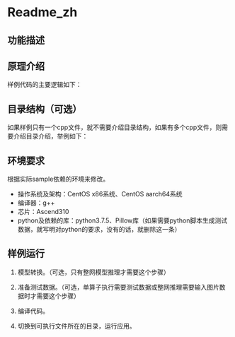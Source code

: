 # Readme\_zh<a name="ZH-CN_TOPIC_0295405599"></a>

## 功能描述<a name="section1681015358439"></a>


## 原理介绍<a name="section11805164454319"></a>

样例代码的主要逻辑如下：


## 目录结构（可选）<a name="section0835133122514"></a>

如果样例只有一个cpp文件，就不需要介绍目录结构，如果有多个cpp文件，则需要介绍目录介绍，举例如下：


## 环境要求<a name="section146273362218"></a>

根据实际sample依赖的环境来修改。

-   操作系统及架构：CentOS x86系统、CentOS aarch64系统
-   编译器：g++
-   芯片：Ascend310
-   python及依赖的库：python3.7.5、Pillow库（如果需要python脚本生成测试数据，就写明对python的要求，没有的话，就删除这一条）

## 样例运行<a name="section19331755174320"></a>

1.  模型转换。（可选，只有整网模型推理才需要这个步骤）

2.  准备测试数据。（可选，单算子执行需要测试数据或整网推理需要输入图片数据时才需要这个步骤）

3.  编译代码。

4.  切换到可执行文件所在的目录，运行应用。

